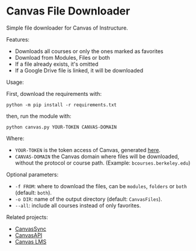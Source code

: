 # Canvas File Downloader

Simple file downloader for Canvas of Instructure.

Features:

- Downloads all courses or only the ones marked as favorites
- Download from Modules, Files or both
- If a file already exists, it's omitted
- If a Google Drive file is linked, it will be downloaded

Usage:

First, download the requirements with:

```shell
python -m pip install -r requirements.txt
```

then, run the module with:

```shell
python canvas.py YOUR-TOKEN CANVAS-DOMAIN
```

Where:

- `YOUR-TOKEN` is the token access of Canvas, generated [here][get_token].
- `CANVAS-DOMAIN` the Canvas domain where files will be downloaded, without the protocol or course path. (Example: `bcourses.berkeley.edu`)

Optional parameters:

- `-f FROM`: where to download the files, can be `modules`,
  `folders` or `both` (default: `both`).
- `-o DIR`: name of the output directory (default: `CanvasFiles`).
- `--all`: include all courses instead of only favorites.

Related projects:

- [CanvasSync](https://github.com/perslev/CanvasSync)
- [CanvasAPI](https://github.com/ucfopen/canvasapi)
- [Canvas LMS](https://github.com/instructure/canvas-lms)

[get_token]: https://cursos.canvas.uc.cl/profile/settings#access_tokens
